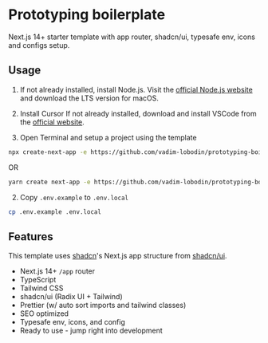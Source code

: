 # Prototyping boilerplate

Next.js 14+ starter template with app router, shadcn/ui, typesafe env, icons and configs setup.

## Usage

1. If not already installed, install Node.js. Visit the [official Node.js website](https://nodejs.org/) and download the LTS version for macOS.

2. Install Cursor
   If not already installed, download and install VSCode from the [official website](https://www.cursor.com/).
3. Open Terminal and setup a project using the template


```bash
npx create-next-app -e https://github.com/vadim-lobodin/prototyping-boilerplate
```

OR

```bash
yarn create next-app -e https://github.com/vadim-lobodin/prototyping-boilerplate
```


2. Copy `.env.example` to `.env.local`

```bash
cp .env.example .env.local
```

## Features

This template uses [shadcn](https://github.com/shadcn)'s Next.js app structure from [shadcn/ui](https://ui.shadcn.com/).

- Next.js 14+ `/app` router
- TypeScript
- Tailwind CSS
- shadcn/ui (Radix UI + Tailwind)
- Prettier (w/ auto sort imports and tailwind classes)
- SEO optimized
- Typesafe env, icons, and config
- Ready to use - jump right into development


